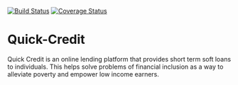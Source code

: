 [![Build Status](https://travis-ci.org/okobaba1/Quick-Credit.svg?branch=feature)](https://travis-ci.org/okobaba1/Quick-Credit)  [![Coverage Status](https://coveralls.io/repos/github/okobaba1/Quick-Credit/badge.svg?branch=develop)](https://coveralls.io/github/okobaba1/Quick-Credit?branch=develop)

# Quick-Credit
Quick Credit is an online lending platform that provides short term soft loans to individuals. This helps solve problems of financial inclusion as a way to alleviate poverty and empower low income earners.
